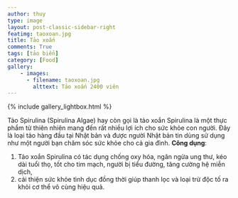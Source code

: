 ```yaml
---
author: thuy
type: image
layout: post-classic-sidebar-right
featimg: taoxoan.jpg
title: Tảo xoắn
comments: True
tags: [tảo biển]
category: [Food]
gallery:
    - images:
      - filename: taoxoan.jpg
        alttext: Tảo xoắn 2400 viên
---
```

{% include gallery_lightbox.html %}
<br>

Tảo Spirulina (Spirulina Algae) hay còn gọi là tảo xoắn Spirulina là một
thực phẩm từ thiên nhiên mang đến rất nhiều lợi ích cho sức khỏe con người.
Đây là loại tảo hàng đầu tại Nhật bản và được người Nhật bản tin dùng sử dụng như một người bạn chăm sóc sức khỏe cho cả gia đình.
__Công dụng__:
1. Tảo xoắn Spirulina có tác dụng chống oxy hóa,
ngăn ngừa ung thư, kéo dài tuổi thọ, tốt cho tim mạch, người bị tiểu đường, tăng cường hệ miễn dịch,
2. cải thiện sức khỏe tình dục đồng thời giúp thanh lọc và loại trừ độc tố ra khỏi cơ thể vô cùng hiệu quả.
